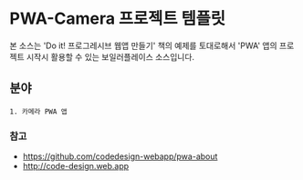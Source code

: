 # PWA-Camera 프로젝트 템플릿

본 소스는 'Do it! 프로그레시브 웹앱 만들기' 책의 예제를 토대로해서 'PWA' 앱의 프로젝트 시작시 활용할 수 있는 보일러플레이스 소스입니다. 

## 분야
```
1. 카메라 PWA 앱
```

### 참고
* https://github.com/codedesign-webapp/pwa-about
* http://code-design.web.app
